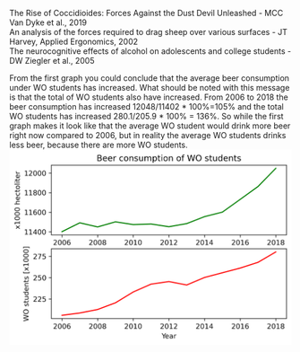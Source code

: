 The Rise of Coccidioides: Forces Against the Dust Devil Unleashed - MCC Van Dyke et al., 2019  
An analysis of the forces required to drag sheep over various surfaces - JT Harvey, Applied Ergonomics, 2002  
The neurocognitive effects of alcohol on adolescents and college students - DW Ziegler et al., 2005  

From the first graph you could conclude that the average beer consumption under WO students has increased. What should be noted with this message is that the total of WO students also have increased. From 2006 to 2018 the beer consumption has increased 12048/11402 * 100%=105% and the total WO students has increased 280.1/205.9 * 100% = 136%. So while the first graph makes it look like that the average WO student would drink more beer right now compared to 2006, but in reality the average WO students drinks less beer, because there are more WO students.  
![](NL-beer-consumption.png)

